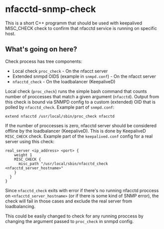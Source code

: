 # nfacctd-snmp-check
This is a short C++ programm that should be used with keepalived MISC_CHECK check
to confirm that nfacctd service is running on specific host.

## What's going on here?
Check process has tree components:
* Local check `proc_check` - On the nfacct server
* Extended snmpd OIDS (example in `snmpd.conf`) - On the nfacct server
* `nfacctd_check` - On the loadbalancer (KeepaliveD)

Local check (`proc_check`) runs the simple bash command that counts number of proccesses that match a given argument (`nfacctd`).
Output from this check is bound via SNMPD config to a custom (extended) OID that is polled by `nfacctd_check`.
Example part of `snmpd.conf`:

```
extend nfacctd /usr/local/sbin/proc_check nfacctd
```

If the number of proccesses is zero, nfacctd server should be considered offline by the loadbalancer (KeepaliveD).
This is done by KeepaliveD `MISC_CHECK` check. Example part of the `keepalived.conf` config for a real server using this check:
```
real_server <ip_address> <port> {
    weight 1
    MISC_CHECK {
      misc_path "/usr/local/sbin/nfacctd_check <nfacctd_server_hostname>"
    }
  }
}
```
Since `nfacctd_check` exits with error if there's no running nfacctd proccess on `<nfacctd_server_hostname>`
(or if there is some kind of SNMP error), the check will fail in those cases and exclude the real server from loadbalancing.

This could be easily changed to check for any running proccess by changing the argument passed to `proc_check` in snmpd config.
